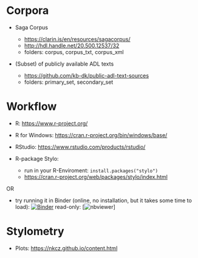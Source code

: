 # Corpora

* Saga Corpus 
    - <https://clarin.is/en/resources/sagacorpus/>
    - <http://hdl.handle.net/20.500.12537/32>
    - folders: corpus, corpus_txt, corpus_xml

* (Subset) of publicly available ADL texts
    - <https://github.com/kb-dk/public-adl-text-sources>
    - folders: primary_set, secondary_set
# Workflow

* R: <https://www.r-project.org/>

* R for Windows: <https://cran.r-project.org/bin/windows/base/>

* RStudio: <https://www.rstudio.com/products/rstudio/>

* R-package Stylo:
    -   run in your R-Enviroment: `install.packages("stylo")`
    -   <https://cran.r-project.org/web/packages/stylo/index.html>

OR

* try running it in Binder (online, no installation, but it takes some time to load):
[![Binder](https://mybinder.org/badge_logo.svg)](https://mybinder.org/v2/gh/NKCZ/atds2022stylo/main?labpath=Workflow_Jupyter.ipynb) 
read-only: [![nbviewer](https://nbviewer.org/github/NKCZ/atds2022stylo/blob/main/Workflow_Jupyter.ipynb)]

# Stylometry

* Plots: <https://nkcz.github.io/content.html>
